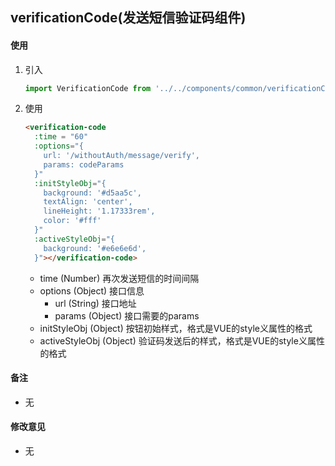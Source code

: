 ## verificationCode(发送短信验证码组件)

#### 使用

1. 引入

    ```javascript
    import VerificationCode from '../../components/common/verificationCode/verificationCode.vue'; 
    ```
    
2. 使用 
   
    ```html
    <verification-code
      :time = "60"
      :options="{
        url: '/withoutAuth/message/verify',
        params: codeParams
      }"
      :initStyleObj="{
        background: '#d5aa5c',
        textAlign: 'center',
        lineHeight: '1.17333rem',
        color: '#fff'
      }"
      :activeStyleObj="{
        background: '#e6e6e6d',
      }"></verification-code> 
    ```
    - time (Number) 再次发送短信的时间间隔
    - options (Object) 接口信息
      - url (String) 接口地址
      - params (Object) 接口需要的params
    - initStyleObj (Object) 按钮初始样式，格式是VUE的style义属性的格式
    - activeStyleObj (Object) 验证码发送后的样式，格式是VUE的style义属性的格式

#### 备注
  - 无

#### 修改意见
  - 无